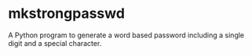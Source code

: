 # mkstrongpasswd

A Python program to generate a word based password including a single digit and a special character.


